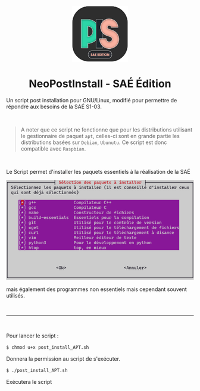 <p align="center">
    <img src="Post_intstall_script-256x256.png" width="150"/>
</p>
<h1 align="center">NeoPostInstall - SAÉ Édition</h1>

Un script post installation pour GNU/Linux, modifié pour permettre de répondre aux besoins de la SAÉ S1-03.  

<br/>

> A noter que ce script ne fonctionne que pour les distributions utilisant le gestionnaire de paquet `apt`, celles-ci sont en grande partie les distributions basées sur `Debian`, `Ubunutu`. Ce script est donc compatible avec `Raspbian`.  

<br/>

Le Script permet d'installer les paquets essentiels à la réalisation de la SAÉ

<p align="center">
    <img src="IMAGE-01.png"/>
</p>

mais également des programmes non essentiels mais cependant souvent utilisés.


<br/>

---
<br/>

Pour lancer le script :
```bash
$ chmod u+x post_install_APT.sh
```
Donnera la permission au script de s'exécuter.  

```bash
$ ./post_install_APT.sh
```
Exécutera le script

